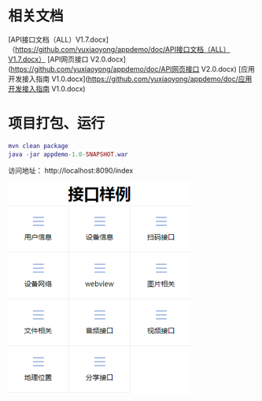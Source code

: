 # 相关文档
[API接口文档（ALL）V1.7.docx]（https://github.com/yuxiaoyong/appdemo/doc/API接口文档（ALL）V1.7.docx）
[API网页接口 V2.0.docx](https://github.com/yuxiaoyong/appdemo/doc/API网页接口 V2.0.docx)
[应用开发接入指南 V1.0.docx](https://github.com/yuxiaoyong/appdemo/doc/应用开发接入指南 V1.0.docx)

# 项目打包、运行
``` lua
mvn clean package
java -jar appdemo-1.0-SNAPSHOT.war
```

访问地址：
http://localhost:8090/index

![项目首页](doc/images/index.png)
